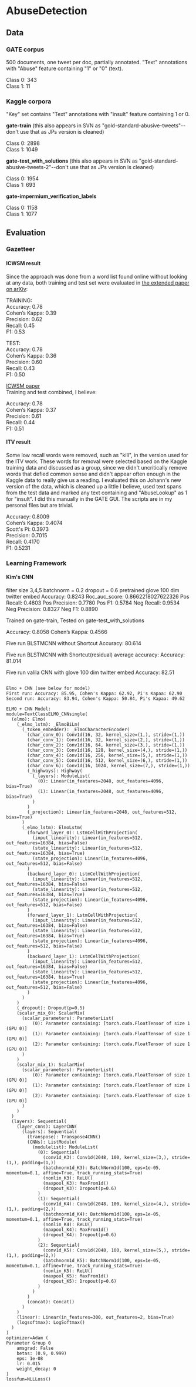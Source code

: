# AbuseDetection

## Data

### GATE corpus

500 documents, one tweet per doc, partially annotated. "Text" annotations with "Abuse" feature containing "1" or "0" (text).

Class 0: 343  
Class 1: 11  

### Kaggle corpora
"Key" set contains "Text" annotations with "insult" feature containing 1 or 0.

**gate-train** (this also appears in SVN as "gold-standard-abusive-tweets"--don't use that as JPs version is cleaned)

Class 0: 2898  
Class 1: 1049  

**gate-test_with_solutions** (this also appears in SVN as "gold-standard-abusive-tweets-2"--don't use that as JPs version is cleaned)

Class 0: 1954  
Class 1: 693

**gate-impermium_verification_labels**

Class 0: 1158  
Class 1: 1077



## Evaluation

### Gazetteer

#### ICWSM result

Since the approach was done from a word list found online without looking at any data, both training and test set were evaluated in [the extended paper on arXiv](https://arxiv.org/pdf/1804.01498.pdf):

TRAINING:  
Accuracy: 0.78  
Cohen’s Kappa: 0.39   
Precision: 0.62  
Recall: 0.45  
F1: 0.53  

TEST:  
Accuracy: 0.78  
Cohen’s Kappa:  0.36  
Precision: 0.60  
Recall: 0.43  
F1: 0.50  

[ICWSM paper](https://www.aaai.org/ocs/index.php/ICWSM/ICWSM18/paper/viewFile/17861/17060)  
Training and test combined, I believe:

Accuracy: 0.78   
Cohen’s Kappa: 0.37   
Precision: 0.61   
Recall: 0.44   
F1: 0.51  

#### ITV result

Some low recall words were removed, such as "kill", in the version used for the ITV work. These words for removal were selected based on the Kaggle training data and discussed as a group, since we didn't uncritically remove words that defied common sense and didn't appear often enough in the Kaggle data to really give us a reading. I evaluated this on Johann's new version of the data, which is cleaned up a little I believe, used text spans from the test data and marked any text containing and "AbuseLookup" as 1 for "insult". I did this manually in the GATE GUI. The scripts are in my personal files but are trivial.

Accuracy: 0.8009    
Cohen’s Kappa: 0.4074    
Scott's Pi: 0.3973    
Precision: 0.7015    
Recall: 0.4170    
F1: 0.5231    

### Learning Framework
#### Kim's CNN
filter size 3,4,5
batchnorm = 0.2
dropout  = 0.6
pretrained glove 100 dim twitter embed
Accuracy: 0.8243
Roc_auc_score:  0.8662218027622326
Pos Recall: 0.4603
Pos Precision: 0.7780
Pos F1: 0.5784
Neg Recall: 0.9534
Neg Precision: 0.8327
Neg F1: 0.8890




Trained on gate-train, Tested on gate-test_with_solutions

Accuracy:	0.8058
Cohen’s Kappa: 0.4566

Five run BLSTMCNN without Shortcut
Accuracy: 80.614

Five run BLSTMCNN with Shortcut(residual) average accuracy:
Accuracy: 81.014


Five run valila CNN with glove 100 dim twitter embed
Accuracy: 82.51

```

Elmo + CNN (see below for model)
First run: Accuracy: 85.95, Cohen's Kappa: 62.92, Pi's Kapaa: 62.90
Second run: Accuracy: 83.94, Cohen's Kappa: 50.84, Pi's Kapaa: 49.62

```

```
ELMO + CNN Model:
module=TextClassELMO_CNNsingle(
  (elmo): Elmo(
    (_elmo_lstm): _ElmoBiLm(
      (_token_embedder): _ElmoCharacterEncoder(
        (char_conv_0): Conv1d(16, 32, kernel_size=(1,), stride=(1,))
        (char_conv_1): Conv1d(16, 32, kernel_size=(2,), stride=(1,))
        (char_conv_2): Conv1d(16, 64, kernel_size=(3,), stride=(1,))
        (char_conv_3): Conv1d(16, 128, kernel_size=(4,), stride=(1,))
        (char_conv_4): Conv1d(16, 256, kernel_size=(5,), stride=(1,))
        (char_conv_5): Conv1d(16, 512, kernel_size=(6,), stride=(1,))
        (char_conv_6): Conv1d(16, 1024, kernel_size=(7,), stride=(1,))
        (_highways): Highway(
          (_layers): ModuleList(
            (0): Linear(in_features=2048, out_features=4096, bias=True)
            (1): Linear(in_features=2048, out_features=4096, bias=True)
          )
        )
        (_projection): Linear(in_features=2048, out_features=512, bias=True)
      )
      (_elmo_lstm): ElmoLstm(
        (forward_layer_0): LstmCellWithProjection(
          (input_linearity): Linear(in_features=512, out_features=16384, bias=False)
          (state_linearity): Linear(in_features=512, out_features=16384, bias=True)
          (state_projection): Linear(in_features=4096, out_features=512, bias=False)
        )
        (backward_layer_0): LstmCellWithProjection(
          (input_linearity): Linear(in_features=512, out_features=16384, bias=False)
          (state_linearity): Linear(in_features=512, out_features=16384, bias=True)
          (state_projection): Linear(in_features=4096, out_features=512, bias=False)
        )
        (forward_layer_1): LstmCellWithProjection(
          (input_linearity): Linear(in_features=512, out_features=16384, bias=False)
          (state_linearity): Linear(in_features=512, out_features=16384, bias=True)
          (state_projection): Linear(in_features=4096, out_features=512, bias=False)
        )
        (backward_layer_1): LstmCellWithProjection(
          (input_linearity): Linear(in_features=512, out_features=16384, bias=False)
          (state_linearity): Linear(in_features=512, out_features=16384, bias=True)
          (state_projection): Linear(in_features=4096, out_features=512, bias=False)
        )
      )
    )
    (_dropout): Dropout(p=0.5)
    (scalar_mix_0): ScalarMix(
      (scalar_parameters): ParameterList(
          (0): Parameter containing: [torch.cuda.FloatTensor of size 1 (GPU 0)]
          (1): Parameter containing: [torch.cuda.FloatTensor of size 1 (GPU 0)]
          (2): Parameter containing: [torch.cuda.FloatTensor of size 1 (GPU 0)]
      )
    )
    (scalar_mix_1): ScalarMix(
      (scalar_parameters): ParameterList(
          (0): Parameter containing: [torch.cuda.FloatTensor of size 1 (GPU 0)]
          (1): Parameter containing: [torch.cuda.FloatTensor of size 1 (GPU 0)]
          (2): Parameter containing: [torch.cuda.FloatTensor of size 1 (GPU 0)]
      )
    )
  )
  (layers): Sequential(
    (layer_cnns): LayerCNN(
      (layers): Sequential(
        (transpose): Transpose4CNN()
        (CNNs): ListModule(
          (modulelist): ModuleList(
            (0): Sequential(
              (conv1d_K3): Conv1d(2048, 100, kernel_size=(3,), stride=(1,), padding=(1,))
              (batchnorm1d_K3): BatchNorm1d(100, eps=1e-05, momentum=0.1, affine=True, track_running_stats=True)
              (nonlin_K3): ReLU()
              (maxpool_K3): MaxFrom1d()
              (dropout_K3): Dropout(p=0.6)
            )
            (1): Sequential(
              (conv1d_K4): Conv1d(2048, 100, kernel_size=(4,), stride=(1,), padding=(2,))
              (batchnorm1d_K4): BatchNorm1d(100, eps=1e-05, momentum=0.1, affine=True, track_running_stats=True)
              (nonlin_K4): ReLU()
              (maxpool_K4): MaxFrom1d()
              (dropout_K4): Dropout(p=0.6)
            )
            (2): Sequential(
              (conv1d_K5): Conv1d(2048, 100, kernel_size=(5,), stride=(1,), padding=(2,))
              (batchnorm1d_K5): BatchNorm1d(100, eps=1e-05, momentum=0.1, affine=True, track_running_stats=True)
              (nonlin_K5): ReLU()
              (maxpool_K5): MaxFrom1d()
              (dropout_K5): Dropout(p=0.6)
            )
          )
        )
        (concat): Concat()
      )
    )
    (linear): Linear(in_features=300, out_features=2, bias=True)
    (logsoftmax): LogSoftmax()
  )
)
optimizer=Adam (
Parameter Group 0
    amsgrad: False
    betas: (0.9, 0.999)
    eps: 1e-08
    lr: 0.015
    weight_decay: 0
)
lossfun=NLLLoss()
```


